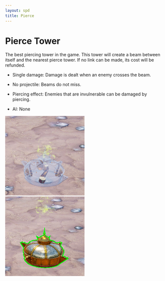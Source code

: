 ```yaml
---
layout: spd
title: Pierce
---
```


# Pierce Tower

The best piercing tower in the game. This tower will create a beam between itself and the nearest pierce tower. If no link can be made, its cost will be refunded.

* Single damage: Damage is dealt when an enemy crosses the beam.

* No projectile: Beams do not miss.

* Piercing effect: Enemies that are invulnerable can be damaged by piercing.

* AI: None

<img src="/assets/images/spd/tower-pierce-unbuilt.jpg" width="256" height="256">
<img src="/assets/images/spd/tower-pierce.jpg" width="256" height="256">
